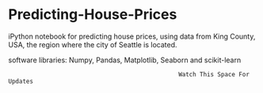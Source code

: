 # Predicting-House-Prices
iPython notebook for predicting house prices, using data from King County, USA, the region where the city of Seattle is located.

software libraries: Numpy, Pandas, Matplotlib, Seaborn and scikit-learn 

                                                    Watch This Space For Updates
